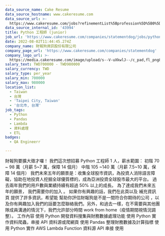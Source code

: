```yaml
---
data_source_name: Cake Resume
data_source_hostname: www.cakeresume.com
data_source_url: >-
  https://www.cakeresume.com/jobs?refinementList%5Bprofession%5D%5B0%5D=engineering_qa-engineer&refinementList%5Bsalary_currency%5D=TWD&range%5Bsalary_range%5D%5Bmin%5D=800096
data_source_internal_id: '43994'
title: Python 工程師 (junior)
job_url: 'https://www.cakeresume.com/companies/statementdog/jobs/python-engineer-junior'
date: 2022-08-02T11:44:45.274Z
company_name: 財報狗資訊股份有限公司
company_page_url: 'https://www.cakeresume.com/companies/statementdog'
company_logo_url: >-
  https://media.cakeresume.com/image/upload/s--V-uXkwlJ--/c_pad,fl_png8,h_200,w_200/v1660026005/f1jnjzejrerxrshxcve5.png
salary_text: TWD700000 - TWD980000
salary_currency: TWD
salary_type: per_year
salary_min: 700000
salary_max: 980000
location_list:
  - Taiwan
  - 台灣
  - 'Taipei City, Taiwan'
  - '台北市, 台灣'
job_tags:
  - Python
  - Pandas
  - Lambda
  - 資料處理
  - ETL
badges:
  - QA Engineerr

---
```


財報狗要擴大徵才囉！ 我們這次想招募 Python 工程師 1 人，薪水範圍： 初階 70 ~ 98 萬（月薪 5~7 萬，保障 14 個月） 中階 105 ~140 萬（月薪 7.5~10 萬，保障 14 個月） 我們未來五年的願景是：收集全球股市資訊，為投資人消除語言障礙，協助在地投資人挖掘全球優質標的，成為亞洲投資全球股市最大的平台。 過去兩年我們的用戶數與業績持續有超過 50% 以上的成長。 為了達成我們未來五年的願景， 我們需要你的加入 。 如果你有興趣的話，我們在此頁以及 補充資訊頁 提供了許多資訊，希望能 幫助你評估財報狗是不是一間符合你期待的公司 ，以及你有興趣加入我們的話要怎麼聯絡我們。另外，和過去一樣，在不需要與其他團隊成員溝通的情況下，我們允許部分時間 work from home（疫情期間視情況調整）。 工作內容 使用 Python 開發資料搜集與財務數據處理功能 使用 Python 實作資料爬蟲，串接 API 資料源或爬網頁 使用 Pandas 整理財務數據及計算指標 使用 Python 實作 AWS Lambda Function 資料源 API 串接 使用